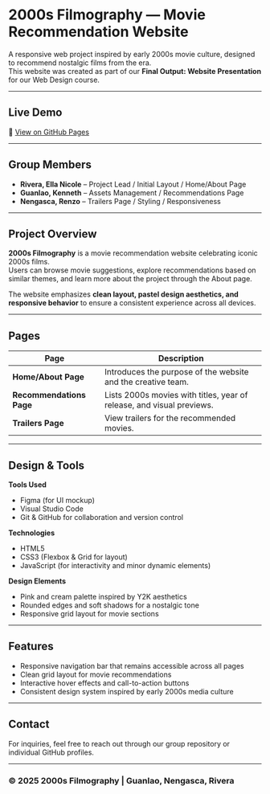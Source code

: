 # 2000s Filmography — Movie Recommendation Website

A responsive web project inspired by early 2000s movie culture, designed to recommend nostalgic films from the era.  
This website was created as part of our **Final Output: Website Presentation** for our Web Design course.

---

## Live Demo  
🔗 [View on GitHub Pages](https://nicoooo-23.github.io/IWEB-Website-Finals/)

---

## Group Members
- **Rivera, Ella Nicole** – Project Lead / Initial Layout / Home/About Page
- **Guanlao, Kenneth** – Assets Management / Recommendations Page 
- **Nengasca, Renzo** – Trailers Page / Styling / Responsiveness

---

## Project Overview
**2000s Filmography** is a movie recommendation website celebrating iconic 2000s films.  
Users can browse movie suggestions, explore recommendations based on similar themes, and learn more about the project through the About page.  

The website emphasizes **clean layout, pastel design aesthetics, and responsive behavior** to ensure a consistent experience across all devices.

---

## Pages
| Page | Description |
|------|--------------|
| **Home/About Page** | Introduces the purpose of the website and the creative team. |
| **Recommendations Page** | Lists 2000s movies with titles, year of release, and visual previews. |
| **Trailers Page** | View trailers for the recommended movies. |

---

## Design & Tools
**Tools Used**
- Figma (for UI mockup)
- Visual Studio Code
- Git & GitHub for collaboration and version control

**Technologies**
- HTML5  
- CSS3 (Flexbox & Grid for layout)  
- JavaScript (for interactivity and minor dynamic elements)

**Design Elements**
- Pink and cream palette inspired by Y2K aesthetics  
- Rounded edges and soft shadows for a nostalgic tone  
- Responsive grid layout for movie sections  

---

## Features
- Responsive navigation bar that remains accessible across all pages  
- Clean grid layout for movie recommendations  
- Interactive hover effects and call-to-action buttons  
- Consistent design system inspired by early 2000s media culture  

---

## Contact
For inquiries, feel free to reach out through our group repository or individual GitHub profiles.

---

### © 2025 2000s Filmography | Guanlao, Nengasca, Rivera



